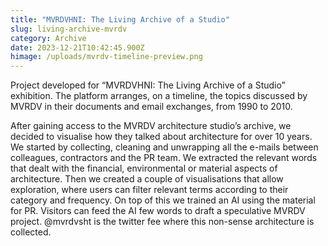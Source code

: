 ```yaml
---
title: "MVRDVHNI: The Living Archive of a Studio"
slug: living-archive-mvrdv
category: Archive
date: 2023-12-21T10:42:45.900Z
himage: /uploads/mvrdv-timeline-preview.png
---
```

Project developed for “MVRDVHNI: The Living Archive of a Studio” exhibition. The platform arranges, on a timeline, the topics discussed by MVRDV in their documents and email exchanges, from 1990 to 2010.


After gaining access to the MVRDV architecture studio’s archive, we decided to visualise how they talked about architecture for over 10 years. We started by collecting, cleaning and unwrapping all the e-mails between colleagues, contractors and the PR team. We extracted the relevant words that dealt with the financial, environmental or material aspects of architecture. Then we created a couple of visualisations that allow exploration, where users can filter relevant terms according to their category and frequency.
On top of this we trained an AI using the material for PR. Visitors can feed the AI few words to draft a speculative MVRDV project. @mvrdvsht is the twitter fee where this non-sense architecture is collected.